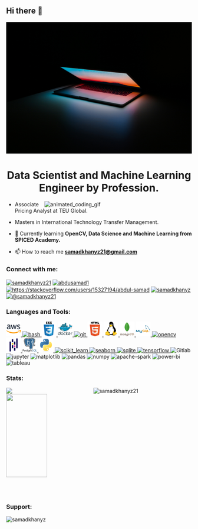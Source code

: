 <h2 align="left">Hi there 👋</h2>

![logo](https://github.com/samadkhanyz21/samadkhanyz21/blob/main/ales-nesetril-Im7lZjxeLhg-unsplash.jpg)
<h1 align="center">Data Scientist and Machine Learning Engineer by Profession.</h1>

<img align="right" alt="animated_coding_gif" width="400" src="https://media.tenor.com/qJ5evVs-_uUAAAAC/coding.gif">

- Associate Pricing Analyst at TEU Global.

- Masters in International Technology Transfer Management.

- 🌱 Currently learning **OpenCV, Data Science and Machine Learning from SPICED Academy.**

- 📫 How to reach me **samadkhanyz21@gmail.com**

<h3 align="left">Connect with me:</h3>
<p align="left">
<a href="https://dev.to/samadkhanyz21" target="blank"><img align="center" src="https://raw.githubusercontent.com/rahuldkjain/github-profile-readme-generator/master/src/images/icons/Social/devto.svg" alt="samadkhanyz21" height="30" width="40" /></a>
<a href="https://linkedin.com/in/abdusamad1" target="blank"><img align="center" src="https://raw.githubusercontent.com/rahuldkjain/github-profile-readme-generator/master/src/images/icons/Social/linked-in-alt.svg" alt="abdusamad1" height="30" width="40" /></a>
<a href="https://stackoverflow.com/users/https://stackoverflow.com/users/15327194/abdul-samad" target="blank"><img align="center" src="https://raw.githubusercontent.com/rahuldkjain/github-profile-readme-generator/master/src/images/icons/Social/stack-overflow.svg" alt="https://stackoverflow.com/users/15327194/abdul-samad" height="30" width="40" /></a>
<a href="https://kaggle.com/samadkhanyz" target="blank"><img align="center" src="https://raw.githubusercontent.com/rahuldkjain/github-profile-readme-generator/master/src/images/icons/Social/kaggle.svg" alt="samadkhanyz" height="30" width="40" /></a>
<a href="https://medium.com/@samadkhanyz21" target="blank"><img align="center" src="https://raw.githubusercontent.com/rahuldkjain/github-profile-readme-generator/master/src/images/icons/Social/medium.svg" alt="@samadkhanyz21" height="30" width="40" /></a>
</p>

<h3 align="left">Languages and Tools:</h3>
<p align="left"> <a href="https://aws.amazon.com" target="_blank" rel="noreferrer"> <img src="https://raw.githubusercontent.com/devicons/devicon/master/icons/amazonwebservices/amazonwebservices-original-wordmark.svg" alt="aws" width="40" height="40"/> </a> <a href="https://www.gnu.org/software/bash/" target="_blank" rel="noreferrer"> <img src="https://www.vectorlogo.zone/logos/gnu_bash/gnu_bash-icon.svg" alt="bash" width="40" height="40"/> </a> <a href="https://www.w3schools.com/css/" target="_blank" rel="noreferrer"> <img src="https://raw.githubusercontent.com/devicons/devicon/master/icons/css3/css3-original-wordmark.svg" alt="css3" width="40" height="40"/> </a> <a href="https://www.docker.com/" target="_blank" rel="noreferrer"> <img src="https://raw.githubusercontent.com/devicons/devicon/master/icons/docker/docker-original-wordmark.svg" alt="docker" width="40" height="40"/> </a> <a href="https://git-scm.com/" target="_blank" rel="noreferrer"> <img src="https://www.vectorlogo.zone/logos/git-scm/git-scm-icon.svg" alt="git" width="40" height="40"/> </a> <a href="https://www.w3.org/html/" target="_blank" rel="noreferrer"> <img src="https://raw.githubusercontent.com/devicons/devicon/master/icons/html5/html5-original-wordmark.svg" alt="html5" width="40" height="40"/> </a> <a href="https://www.linux.org/" target="_blank" rel="noreferrer"> <img src="https://raw.githubusercontent.com/devicons/devicon/master/icons/linux/linux-original.svg" alt="linux" width="40" height="40"/> </a> <a href="https://www.mongodb.com/" target="_blank" rel="noreferrer"> <img src="https://raw.githubusercontent.com/devicons/devicon/master/icons/mongodb/mongodb-original-wordmark.svg" alt="mongodb" width="40" height="40"/> </a> <a href="https://www.mysql.com/" target="_blank" rel="noreferrer"> <img src="https://raw.githubusercontent.com/devicons/devicon/master/icons/mysql/mysql-original-wordmark.svg" alt="mysql" width="40" height="40"/> </a> <a href="https://opencv.org/" target="_blank" rel="noreferrer"> <img src="https://www.vectorlogo.zone/logos/opencv/opencv-icon.svg" alt="opencv" width="40" height="40"/> </a> <a href="https://pandas.pydata.org/" target="_blank" rel="noreferrer"> <img src="https://raw.githubusercontent.com/devicons/devicon/2ae2a900d2f041da66e950e4d48052658d850630/icons/pandas/pandas-original.svg" alt="pandas" width="40" height="40"/> </a> <a href="https://www.postgresql.org" target="_blank" rel="noreferrer"> <img src="https://raw.githubusercontent.com/devicons/devicon/master/icons/postgresql/postgresql-original-wordmark.svg" alt="postgresql" width="40" height="40"/> </a> <a href="https://www.python.org" target="_blank" rel="noreferrer"> <img src="https://raw.githubusercontent.com/devicons/devicon/master/icons/python/python-original.svg" alt="python" width="40" height="40"/> </a> <a href="https://scikit-learn.org/" target="_blank" rel="noreferrer"> <img src="https://upload.wikimedia.org/wikipedia/commons/0/05/Scikit_learn_logo_small.svg" alt="scikit_learn" width="40" height="40"/> </a> <a href="https://seaborn.pydata.org/" target="_blank" rel="noreferrer"> <img src="https://seaborn.pydata.org/_images/logo-mark-lightbg.svg" alt="seaborn" width="40" height="40"/> </a> <a href="https://www.sqlite.org/" target="_blank" rel="noreferrer"> <img src="https://www.vectorlogo.zone/logos/sqlite/sqlite-icon.svg" alt="sqlite" width="40" height="40"/> </a> <a href="https://www.tensorflow.org" target="_blank" rel="noreferrer"> <img src="https://www.vectorlogo.zone/logos/tensorflow/tensorflow-icon.svg" alt="tensorflow" width="40" height="40"/> </a> <img src="https://icongr.am/devicon/gitlab-original.svg?size=128&color=currentColor" alt="Gitlab" width="40" height="40"/> <img src="https://cdn.jsdelivr.net/gh/devicons/devicon/icons/jupyter/jupyter-original-wordmark.svg" alt="jupyter" width="40" height="40"/> <img src="https://seeklogo.com/images/M/matplotlib-logo-7676870AC0-seeklogo.com.png" alt="matplotlib" width="40" height="40"/> 
<img src="https://cdn.jsdelivr.net/gh/devicons/devicon/icons/pandas/pandas-original-wordmark.svg" alt="pandas" width="40" height="40" /> 
<img src="https://cdn.jsdelivr.net/gh/devicons/devicon/icons/numpy/numpy-original-wordmark.svg" alt="numpy" width="40" height="40" /> 
<img src="https://cdn.jsdelivr.net/gh/devicons/devicon/icons/apache/apache-original-wordmark.svg" alt="apache-spark" width="40" height="40" /> <img src="https://upload.wikimedia.org/wikipedia/commons/c/cf/New_Power_BI_Logo.svg" alt="power-bi" width="40" height="40" /> <img src="https://cdn.cdnlogo.com/logos/t/73/tableau-software.svg" alt="tableau" width="40" height="40"></p>

<h3 align="left">Stats:</h3>

<p><img align="left" width="47%" src="https://github-readme-stats.vercel.app/api?username=samadkhanyz21&show_icons=true&theme=radical" /></p>

<p><img align="left" width="47%" src="https://streak-stats.demolab.com?user=samadkhanyz21" alt="samadkhanyz21" /></p>

<p><img align="left" width="47%" height="225" src="https://github-readme-stats.vercel.app/api/top-langs/?username=samadkhanyz21&layout=compact" /></p>


<br><br><br><br><br><br><br><br><br><br><br><br><br><br><br><br><br>
<h3 align="left">Support:</h3>
<p><a href="https://www.buymeacoffee.com/samadkhanyz"> <img align="left" src="https://cdn.buymeacoffee.com/buttons/v2/default-yellow.png" height="50" width="210" alt="samadkhanyz" /></a></p><br><br>
